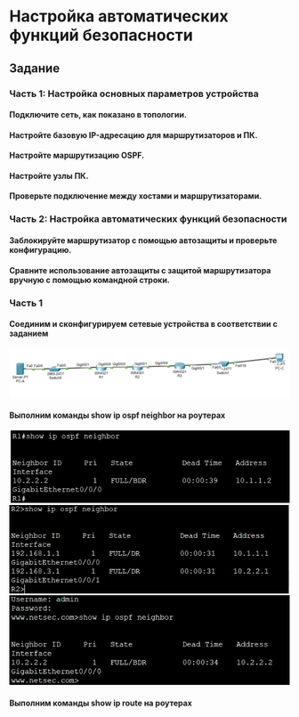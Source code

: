 # Настройка автоматических функций безопасности
## Задание
### Часть 1: Настройка основных параметров устройства
#### Подключите сеть, как показано в топологии.
#### Настройте базовую IP-адресацию для маршрутизаторов и ПК.
#### Настройте маршрутизацию OSPF.
#### Настройте узлы ПК.
#### Проверьте подключение между хостами и маршрутизаторами.
### Часть 2: Настройка автоматических функций безопасности
#### Заблокируйте маршрутизатор с помощью автозащиты и проверьте конфигурацию.
#### Сравните использование автозащиты с защитой маршрутизатора вручную с помощью командной строки.
### Часть 1
#### Соединим и сконфигурируем сетевые устройства в соответствии с заданием
![](https://github.com/igorvrn/otus2/blob/main/001.png)
#### Выполним команды show ip ospf neighbor на роутерах
![](https://github.com/igorvrn/otus2/blob/main/002.png)
![](https://github.com/igorvrn/otus2/blob/main/003.png)
![](https://github.com/igorvrn/otus2/blob/main/004.png)
#### Выполним команды show ip route на роутерах
